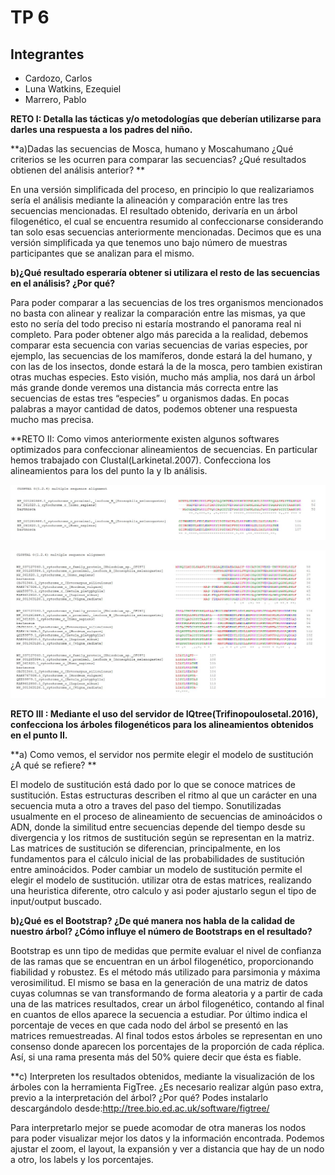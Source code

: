 # TP 6

## Integrantes
* Cardozo, Carlos
* Luna Watkins, Ezequiel
* Marrero, Pablo

**RETO I: Detalla las tácticas y/o metodologías que deberían utilizarse para darles una respuesta a los padres del niño.**

**a)Dadas las secuencias de Mosca, humano y Moscahumano ¿Qué criterios se les ocurren para comparar las secuencias? ¿Qué resultados obtienen del análisis anterior? **

En una versión simplificada del proceso, en principio lo que realizariamos sería el análisis mediante la alineación y comparación entre las tres secuencias mencionadas. El resultado obtenido, derivaría en un árbol filogenético, el cual se encuentra resumido al confeccionarse considerando tan solo esas secuencias anteriormente mencionadas. 
Decimos que es una versión simplificada ya que tenemos uno bajo número de muestras participantes que se analizan para el mismo.

**b)¿Qué resultado esperaría obtener si utilizara el resto de las secuencias en el análisis? ¿Por qué?**

Para poder comparar a las secuencias de los tres organismos mencionados no basta con alinear y realizar la comparación entre las mismas, ya que esto no sería del todo preciso ni estaría mostrando el panorama real ni completo. 
Para poder obtener algo más parecida a la realidad, debemos comparar esta secuencia con varias secuencias de varias especies, por ejemplo, las secuencias de los mamíferos, donde estará la del humano, y con las de los insectos, donde estará la de la mosca, pero tambien existiran otras muchas especies. Esto visión, mucho más amplia, nos dará un árbol más grande donde veremos una distancia más correcta entre las secuencias de estas tres “especies” u organismos dadas. 
En pocas palabras a mayor cantidad de datos, podemos obtener una respuesta mucho mas precisa.


**RETO II: Como vimos anteriormente existen algunos softwares optimizados para confeccionar alineamientos de secuencias. En particular hemos trabajado con Clustal​(Larkinetal.2007)​. Confecciona los alineamientos para los del punto Ia y Ib análisis.

![Ej Ia](./img/Ia.jpg)


![Ej Ia](./img/Ib.jpg)


**RETO III : Mediante el uso del servidor de ​IQtree ​(Trifinopoulosetal.2016)​, confecciona los árboles filogenéticos para los alineamientos obtenidos en el punto II.**

**a) Como vemos, el servidor nos permite elegir el modelo de sustitución ¿A qué se refiere? **

El modelo de sustitución está dado por lo que se conoce matrices de sustitución. 
Estas estructuras describen el ritmo al que un carácter en una secuencia muta a otro a traves del paso del tiempo. Sonutilizadas usualmente en el proceso de alineamiento de secuencias de aminoácidos o ADN, donde la similitud entre secuencias depende del tiempo desde su divergencia y los ritmos de sustitución según se representan en la matriz. 
Las matrices de sustitución se diferencian, principalmente, en los fundamentos para el cálculo inicial de las probabilidades de sustitución entre aminoácidos. Poder cambiar un modelo de sustitución permite el elegir el modelo de sustitución. utilizar otra de estas matrices, realizando una heuristica diferente, otro calculo y asi poder ajustarlo segun el tipo de input/output buscado.

**b)¿Qué es el Bootstrap? ¿De qué manera nos habla de la calidad de nuestro árbol? ¿Cómo influye el número de Bootstraps en el resultado?**

Bootstrap es unn tipo de medidas que permite evaluar el nivel de confianza de las ramas que se encuentran en un árbol filogenético, proporcionando fiabilidad y robustez. Es el método más utilizado para parsimonia y máxima verosimilitud.
El mismo se basa en la generación de una matriz de datos cuyas columnas se van transformando de forma aleatoria y a partir de cada una de las matrices resultados, crear un árbol filogenético, contando al final en cuantos de ellos aparece la secuencia a estudiar. 
Por último indica el porcentaje de veces en que cada nodo del árbol se presentó en las matrices remuestreadas. Al final todos estos árboles se representan en uno consenso donde aparecen los porcentajes de la proporción de cada réplica. Así, si una rama presenta más del 50% quiere decir que ésta es fiable.

**c) Interpreten los resultados obtenidos, mediante la visualización de los árboles con la herramienta​ FigTree​. ¿Es necesario realizar algún paso extra, previo a la interpretación del árbol? ¿Por qué? Podes instalarlo descargándolo desde:http://tree.bio.ed.ac.uk/software/figtree/

Para interpretarlo mejor se puede acomodar de otra maneras los nodos para poder visualizar mejor los datos y la información encontrada. Podemos ajustar el zoom, el layout, la expansión y ver a distancia que hay de un nodo a otro, los labels y los porcentajes.